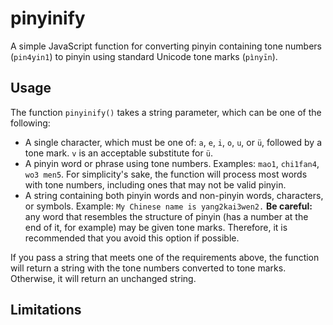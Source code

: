 # pinyinify
A simple JavaScript function for converting pinyin containing tone numbers (`pin4yin1`) to pinyin using standard Unicode tone marks (<code>pi&#768;nyi&#772;n</code>).

## Usage
The function `pinyinify()` takes a string parameter, which can be one of the following:

+ A single character, which must be one of: `a`, `e`, `i`, `o`, `u`, or <code>&#252;</code>, followed by a tone mark. `v` is an acceptable substitute for <code>&#252;</code>.
+ A pinyin word or phrase using tone numbers. Examples: `mao1`, `chi1fan4`, `wo3 men5`. For simplicity's sake, the function will process most words with tone numbers, including ones that may not be valid pinyin.
+ A string containing both pinyin words and non-pinyin words, characters, or symbols. Example: `My Chinese name is yang2kai3wen2.` **Be careful:** any word that resembles the structure of pinyin (has a number at the end of it, for example) may be given tone marks. Therefore, it is recommended that you avoid this option if possible.

If you pass a string that meets one of the requirements above, the function will return a string with the tone numbers converted to tone marks. Otherwise, it will return an unchanged string.

## Limitations
<!-- TODO lowercase only, incomplete validation, etc.-->